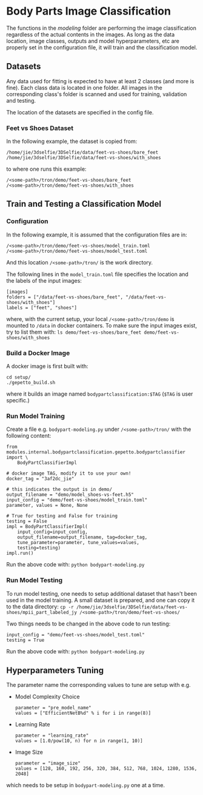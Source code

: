 # Body Parts Image Classification
The functions in the *modeling* folder are performing the image classification regardless of the actual
contents in the images. As long as the data location, image classes, outputs and model
hyperparameters, etc are properly set in the configuration file, it will train and the classification
model.

## Datasets
Any data used for fitting is expected to have at least 2 classes (and more is fine). Each class data is
located in one folder. All images in the corresponding class's folder is scanned and used for training, 
validation and testing.

The location of the datasets are specified in the config file.

### Feet vs Shoes Dataset
In the following example, the dataset is copied from:
```
/home/jie/3dselfie/3DSelfie/data/feet-vs-shoes/bare_feet
/home/jie/3dselfie/3DSelfie/data/feet-vs-shoes/with_shoes
```
to where one runs this example:
```
/<some-path>/tron/demo/feet-vs-shoes/bare_feet
/<some-path>/tron/demo/feet-vs-shoes/with_shoes
```

## Train and Testing a Classification Model

### Configuration
In the following example, it is assumed that the configuration files are in:
```
/<some-path>/tron/demo/feet-vs-shoes/model_train.toml
/<some-path>/tron/demo/feet-vs-shoes/model_test.toml
```

And this location `/<some-path>/tron/` is the work directory.

The following lines in the `model_train.toml` file specifies the location and the labels of the input images:
```
[images]
folders = ["/data/feet-vs-shoes/bare_feet", "/data/feet-vs-shoes/with_shoes"]
labels = ["feet", "shoes"]
```
where, with the current setup, your local `/<some-path>/tron/demo` is mounted to `/data` in docker containers.
To make sure the input images exist, try to list them with:
`ls demo/feet-vs-shoes/bare_feet demo/feet-vs-shoes/with_shoes`

### Build a Docker Image
A docker image is first built with:
```
cd setup/
./gepetto_build.sh
```
where it builds an image named `bodypartclassification:$TAG` (`$TAG` is user specific.)

### Run Model Training
Create a file e.g. `bodypart-modeling.py` under `/<some-path>/tron/` with the following content:

```
from modules.internal.bodypartclassification.gepetto.bodypartclassifier import \
    BodyPartClassifierImpl

# docker image TAG, modify it to use your own!
docker_tag = "3af2dc_jie"

# this indicates the output is in demo/
output_filename = "demo/model_shoes-vs-feet.h5"
input_config = "demo/feet-vs-shoes/model_train.toml"
parameter, values = None, None

# True for testing and False for training
testing = False
impl = BodyPartClassifierImpl(
    input_config=input_config,
    output_filename=output_filename, tag=docker_tag,
    tune_parameter=parameter, tune_values=values,
    testing=testing)
impl.run()
```

Run the above code with:
`python bodypart-modeling.py`

### Run Model Testing
To run model testing, one needs to setup additional dataset that hasn't been used in the model training.
A small dataset is prepared, and one can copy it to the data directory:
`cp -r /home/jie/3dselfie/3DSelfie/data/feet-vs-shoes/mpii_part_labeled_jy /<some-path>/tron/demo/feet-vs-shoes/`

Two things needs to be changed in the above code to run testing:
```
input_config = "demo/feet-vs-shoes/model_test.toml"
testing = True
```

Run the above code with:
`python bodypart-modeling.py`


## Hyperparameters Tuning
The parameter name the corresponding values to tune are setup with e.g. 

* Model Complexity Choice
    ```
    parameter = "pre_model_name"
    values = ["EfficientNetB%d" % i for i in range(8)]
    ```
* Learning Rate
    ```
    parameter = "learning_rate"
    values = [1.0/pow(10, n) for n in range(1, 10)]
    ```

* Image Size
    ```
    parameter = "image_size"
    values = [128, 160, 192, 256, 320, 384, 512, 768, 1024, 1280, 1536, 2048]
    ```

which needs to be setup in `bodypart-modeling.py` one at a time.
